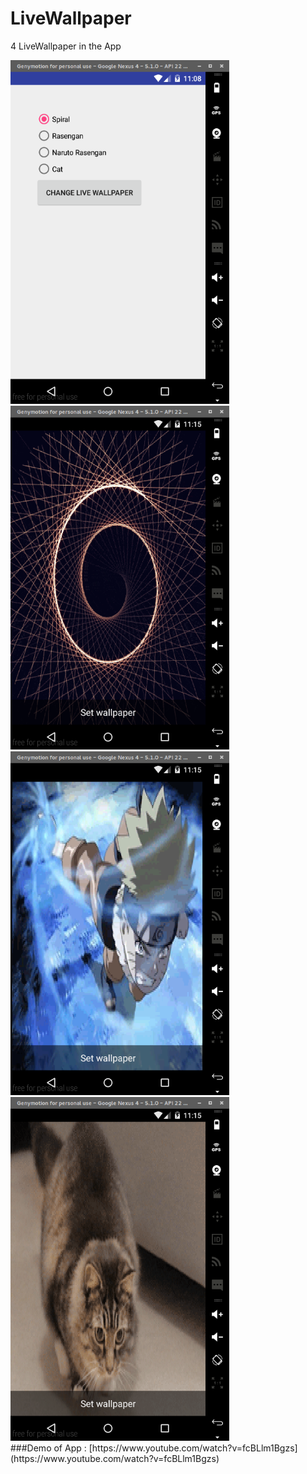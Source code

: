 # LiveWallpaper

4 LiveWallpaper in the App
<div>
<img src='/sshot/sshot1.png' width='350' height='550'>
<img src='/sshot/sshot2.png' width='350' height='550'> 
</div>
<div>
<img src='/sshot/sshot3.png' width='350' height='550'>
<img src='/sshot/sshot4.png' width='350' height='550'> 
</div>
###Demo of App : [https://www.youtube.com/watch?v=fcBLlm1Bgzs](https://www.youtube.com/watch?v=fcBLlm1Bgzs)
